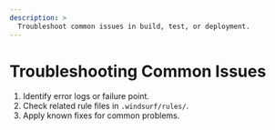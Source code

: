 ```yaml
---
description: >
  Troubleshoot common issues in build, test, or deployment.
---
```


# Troubleshooting Common Issues
1. Identify error logs or failure point.
2. Check related rule files in `.windsurf/rules/`.
3. Apply known fixes for common problems.
